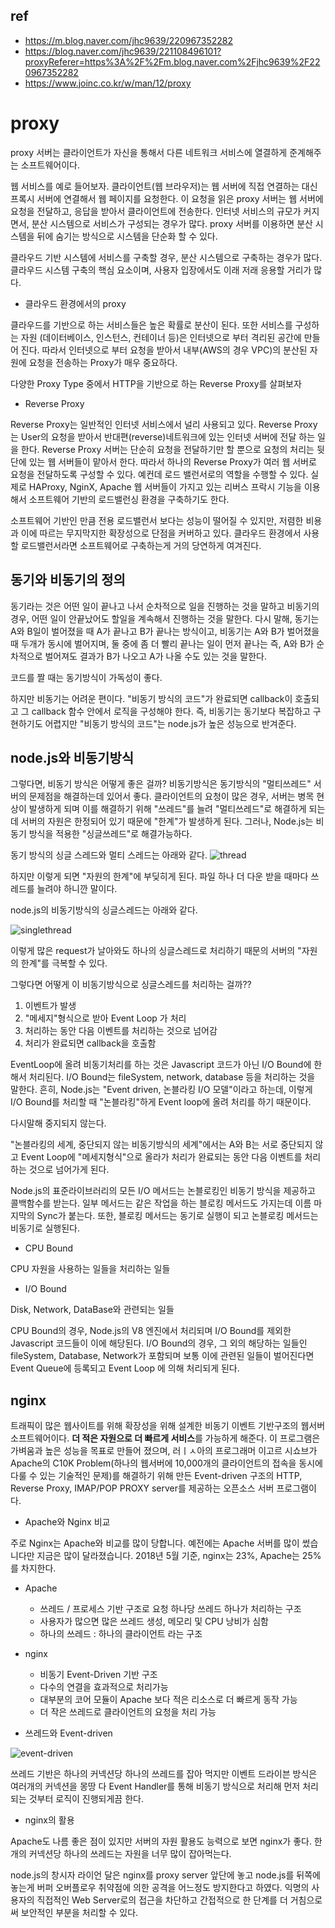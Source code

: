 ## ref
- https://m.blog.naver.com/jhc9639/220967352282
- https://blog.naver.com/jhc9639/221108496101?proxyReferer=https%3A%2F%2Fm.blog.naver.com%2Fjhc9639%2F220967352282
- https://www.joinc.co.kr/w/man/12/proxy

# proxy

proxy 서버는 클라이언트가 자신을 통해서 다른 네트워크 서비스에 열결하게 준계해주는 소프트웨어이다.

웹 서비스를 예로 들어보자. 클라이언트(웹 브라우저)는 웹 서버에 직접 연결하는 대신 프록시 서버에 연결해서 웹 페이지를 요청한다. 이 요청을 읽은 proxy 서버는 웹 서버에 요청을 전달하고, 응답을 받아서 클라이언트에 전송한다. 인터넷 서비스의 규모가 커지면서, 분산 시스템으로 서비스가 구성되는 경우가 많다. proxy 서버를 이용하면 분산 시스템을 뒤에 숨기는 방식으로 시스템을 단순화 할 수 있다.

클라우드 기반 시스템에 서비스를 구축할 경우, 분산 시스템으로 구축하는 경우가 많다. 클라우드 시스템 구축의 핵심 요소이며,  사용자 입장에서도 이래 저래 응용할 거리가 많다.

- 클라우드 환경에서의 proxy

클라우드를 기반으로 하는 서비스들은 높은 확률로 분산이 된다.  또한 서비스를 구성하는 자원 (데이터베이스, 인스턴스, 컨테이너 등)은 인터넷으로 부터 격리된 공간에 만들어 진다. 따라서 인터넷으로 부터 요청을 받아서 내부(AWS의 경우 VPC)의 분산된 자원에 요청을 전송하는 Proxy가 매우 중요하다.

다양한 Proxy Type 중에서 HTTP을 기반으로 하는 Reverse Proxy를 살펴보자

- Reverse Proxy

Reverse Proxy는 일반적인 인터넷 서비스에서 널리 사용되고 있다. Reverse Proxy는 User의 요청을 받아서 반대편(reverse)네트워크에 있는 인터넷 서버에 전달 하는 일을 한다. Reverse Proxy 서버는 단순히 요청을 전달하기만 할 뿐으로 요청의 처리는 뒷단에 있는 웹 서버들이 맡아서 한다. 따라서 하나의 Reverse Proxy가 여러 웹 서버로 요청을 전달하도록 구성할 수 있다. 예컨데 로드 밸런서로의 역할을 수행할 수 있다. 실제로 HAProxy, NginX, Apache 웹 서버들이 가지고 있는 리버스 프락시 기능을 이용해서 소프트웨어 기반의 로드밸런싱 환경을 구축하기도 한다.

소프트웨어 기반인 만큼 전용 로드밸런서 보다는 성능이 떨어질 수 있지만, 저렴한 비용과 이에 따르는 무지막지한 확장성으로 단점을 커버하고 있다. 클라우드 환경에서 사용할 로드밸런서라면 소프트웨어로 구축하는게 거의 당연하게 여겨진다.

## 동기와 비동기의 정의

동기라는 것은 어떤 일이 끝나고 나서 순차적으로 일을 진행하는 것을 말하고 비동기의 경우, 어떤 일이 안끝났어도 할일을 계속해서 진행하는 것을 말한다.
다시 말해, 동기는 A와 B일이 벌어졌을 때 A가 끝나고 B가 끝나는 방식이고, 비동기는 A와 B가 벌어졌을때 두개가 동시에 벌어지며, 둘 중에 좀 더 빨리 끝나는 일이 먼저 끝나는 즉, A와 B가 순차적으로 벌어져도 결과가 B가 나오고 A가 나올 수도 있는 것을 말한다.

코드를 짤 때는 동기방식이 가독성이 좋다.

하지만 비동기는 어려운 편이다. "비동기 방식의 코드"가 완료되면 callback이 호출되고 그 callback 함수 안에서 로직을 구성해야 한다. 즉, 비동기는 동기보다 복잡하고 구현하기도 어렵지만 "비동기 방식의 코드"는 node.js가 높은 성능으로 반겨준다.

## node.js와 비동기방식

그렇다면, 비동기 방식은 어떻게 좋은 걸까?
비동기방식은 동기방식의 "멀티쓰레드" 서버의 문제점을 해결하는데 있어서 좋다. 클라이언트의 요청이 많은 경우, 서버는 병목 현상이 발생하게 되며 이를 해결하기 위해 "쓰레드"를 늘려 "멀티쓰레드"로 해결하게 되는데 서버의 자원은 한정되어 있기 때문에 "한계"가 발생하게 된다. 그러나, Node.js는 비동기 방식을 적용한 "싱글쓰레드"로 해결가능하다.

동기 방식의 싱글 스레드와 멀티 스레드는 아래와 같다.
![thread](./imgs/thread.png)

하지만 이렇게 되면 "자원의 한계"에 부딪히게 된다. 파일 하나 더 다운 받을 때마다 쓰레드를 늘려야 하니깐 말이다.

node.js의 비동기방식의 싱글스레드는 아래와 같다.

![singlethread](./imgs/singlethread.png)

이렇게 많은 request가 날아와도 하나의 싱글스레드로 처리하기 때문의 서버의 "자원의 한계"를 극복할 수 있다.

그렇다면 어떻게 이 비동기방식으로 싱글스레드를 처리하는 걸까??

1. 이벤트가 발생
2. "메세지"형식으로 받아 Event Loop 가 처리
3. 처리하는 동안 다음 이벤트를 처리하는 것으로 넘어감
4. 처리가 완료되면 callback을 호출함

EventLoop에 올려 비동기처리를 하는 것은 Javascript 코드가 아닌 I/O Bound에 한해서 처리된다. I/O Bound는 fileSystem, network, database 등을 처리하는 것을 말한다. 흔히, Node.js는 "Event driven, 논블라킹 I/O 모델"이라고 하는데, 이렇게 I/O Bound를 처리할 때 "논블라킹"하게 Event loop에 올려 처리를 하기 때문이다.

다시말해 중지되지 않는다.

"논블라킹의 세계, 중단되지 않는 비동기방식의 세계"에서는 A와 B는 서로 중단되지 않고 Event Loop에 "메세지형식"으로 올라가 처리가 완료되는 동안 다음 이벤트를 처리하는 것으로 넘어가게 된다.

Node.js의 표준라이브러리의 모든 I/O 메서드는 논블로킹인 비동기 방식을 제공하고 콜백함수를 받는다. 일부 메서드는 같은 작업을 하는 블로킹 메서드도 가지는데 이름 마지막의 Sync가 붙는다. 또한, 블로킹 메서드는 동기로 실행이 되고 논블로킹 메서드는 비동기로 실행된다.

- CPU Bound

CPU 자원을 사용하는 일들을 처리하는 일들

- I/O Bound

Disk, Network, DataBase와 관련되는 일들

CPU Bound의 경우, Node.js의 V8 엔진에서 처리되며 I/O Bound를 제외한 Javascript 코드들이 이에 해당된다. I/O Bound의 경우, 그 외의 해당하는 일들인 fileSystem, Database, Network가 포함되며 보통 이에 관련된 일들이 벌어진다면 Event Queue에 등록되고 Event Loop 에 의해 처리되게 된다.




## nginx

트래픽이 많은 웹사이트를 위해 확장성을 위해 설계한 비동기 이벤트 기반구조의 웹서버 소프트웨어이다. **더 적은 자원으로 더 빠르게 서비스**를 가능하게 해준다. 이 프로그램은 가벼움과 높은 성능을 목표로 만들어 졌으며, 러ㅣㅅ아의 프로그래머 이고르 시쇼브가 Apache의 C10K Problem(하나의 웹서버에 10,000개의 클라이언트의 접속을 동시에 다룰 수 있는 기술적인 문제)를 해결하기 위해 만든 Event-driven 구조의 HTTP, Reverse Proxy, IMAP/POP PROXY server를 제공하는 오픈소스 서버 프로그램이다.

- Apache와 Nginx 비교

주로 Nginx는 Apache와 비교를 많이 당합니다. 예전에는 Apache 서버를 많이 썼습니다만 지금은 많이 달라졌습니다. 2018년 5월 기준, nginx는 23%, Apache는 25%를 차지한다.

- Apache
  - 쓰레드 / 프로세스 기반 구조로 요청 하나당 쓰레드 하나가 처리하는 구조
  - 사용자가 많으면 많은 쓰레드 생성, 메모리 및 CPU 낭비가 심함
  - 하나의 쓰레드 : 하나의 클라이언트 라는 구조

- nginx
  - 비동기 Event-Driven 기반 구조
  - 다수의 연결을 효과적으로 처리가능
  - 대부분의 코어 모듈이 Apache 보다 적은 리소스로 더 빠르게 동작 가능
  - 더 작은 쓰레드로 클라이언트의 요청을 처리 가능

- 쓰레드와 Event-driven

![event-driven](./imgs/event-driven.png)

쓰레드 기반은 하나의 커넥션당 하나의 쓰레드를 잡아 먹지만 이벤트 드라이븐 방식은 여러개의 커넥션을 몽땅 다 Event Handler를 통해 비동기 방식으로 처리해 먼저 처리되는 것부터 로직이 진행되게끔 한다.

- nginx의 활용

Apache도 나름 좋은 점이 있지만 서버의 자원 활용도 능력으로 보면 nginx가 좋다. 한 개의 커넥션당 하나의 쓰레드는 자원을 너무 많이 잡아먹는다. 

node.js의 창시자 라이언 달은 nginx를 proxy server 앞단에 놓고 node.js를 뒤쪽에 놓는게 버퍼 오버플로우 취약점에 의한 공격을 어느정도 방지한다고 하였다. 익명의 사용자의 직접적인 Web Server로의 접근을 차단하고 간접적으로 한 단계를 더 거침으로써 보안적인 부분을 처리할 수 있다.